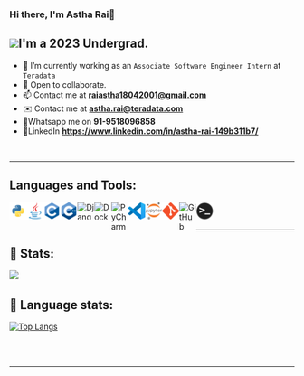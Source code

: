 ### Hi there, I'm Astha Rai👋



## <img src="https://media.giphy.com/media/mGcNjsfWAjY5AEZNw6/giphy.gif" width="45">I'm a 2023 Undergrad.

- 🔭 I’m currently working as an `Associate Software Engineer Intern` at `Teradata`
- 👯 Open to collaborate.
- 📫 Contact me at **raiastha18042001@gmail.com**
- ✉️ Contact me at **astha.rai@teradata.com**
- 📱Whatsapp me on **91-9518096858**
- 🔗LinkedIn **https://www.linkedin.com/in/astha-rai-149b311b7/**
<br/>

---

## Languages and Tools:

<img align="left" alt="python" width="30px" src="https://raw.githubusercontent.com/github/explore/80688e429a7d4ef2fca1e82350fe8e3517d3494d/topics/python/python.png" />
<img align="left" alt="JAVA" width="30px" height="30px" src="https://github.com/devicons/devicon/blob/master/icons/java/java-original.svg"> 
<img align="left" alt="C" width="30px" height="30px" src="https://github.com/devicons/devicon/blob/master/icons/c/c-original.svg"> 
<img align="left" alt="C++" width="30px" height="30px" src="https://github.com/devicons/devicon/blob/master/icons/cplusplus/cplusplus-original.svg">
<img align="left" alt="Django" width="30px" height="30px" src="https://studygyaan.com/wp-content/uploads/2021/12/CicamXxN_400x400-1.jpg?ezimgfmt=rs%3Adevice%2Frscb1-1"> 
<img align="left" alt="Docker" width="30px" height="30px" src="https://icon-library.com/images/docker-icon/docker-icon-25.jpg"> 
<img align="left" alt="PyCharm" width="30px" src="https://upload.wikimedia.org/wikipedia/commons/1/1d/PyCharm_Icon.svg" />
<img align="left" alt="Visual Studio Code" width="30px" src="https://raw.githubusercontent.com/github/explore/80688e429a7d4ef2fca1e82350fe8e3517d3494d/topics/visual-studio-code/visual-studio-code.png" />
<img align="left" alt="Jupyter Notebook" width="30px" src="https://github.com/devicons/devicon/blob/master/icons/jupyter/jupyter-original-wordmark.svg"/>
<img align="left" alt="Git" width="30px" src="https://github.com/devicons/devicon/blob/master/icons/git/git-original.svg" />
<img align="left" alt="GitHub" width="30px" src="https://cdn3.iconfinder.com/data/icons/popular-services-brands/512/github-512.png" />
<img align="left" alt="Terminal" width="30px" src="https://raw.githubusercontent.com/github/explore/80688e429a7d4ef2fca1e82350fe8e3517d3494d/topics/terminal/terminal.png" />


<br/>
<br/>

---

## 🎯 Stats:
[<img src="https://komarev.com/ghpvc/?username=AsthaRai18&label=Profile+Views&color=2e8b57&style=flat" />](https://github.com/AsthaRai18)


## 📝 Language stats:


[![Top Langs](https://github-readme-stats.vercel.app/api/top-langs/?username=AsthaRai18&layout=compact&theme=tokyonight&langs_count=10)](https://github.com/anuraghazra/github-readme-stats)

<br/>
<br/>

---



<!--
**shivanshjoshi28/shivanshjoshi28** is a ✨ _special_ ✨ repository because its `README.md` (this file) appears on your GitHub profile.

Here are some ideas to get you started:

- 🔭 I’m currently working on ...
- 🌱 I’m currently learning ...
- 👯 I’m looking to collaborate on ...
- 🤔 I’m looking for help with ...
- 💬 Ask me about ...
- 📫 How to reach me: ...
- 😄 Pronouns: ...
- ⚡ Fun fact: ...
-->
